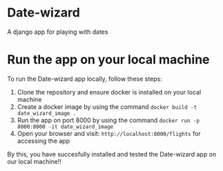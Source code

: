 # Date-wizard
A django app for playing with dates

# Run the app on your local machine
To run the Date-wizard app locally, follow these steps:
1. Clone the repository and ensure docker is installed on your local machine
2. Create a docker image by using the command  `docker build -t date_wizard_image .`
3. Run the app on port 8000 by using the command `docker run -p 8000:8000 -it date_wizard_image`
5. Open your browser and visit: `http://localhost:8000/flights` for accessing the app

By this, you have succesfully installed and tested the Date-wizard app on our local machine!!
